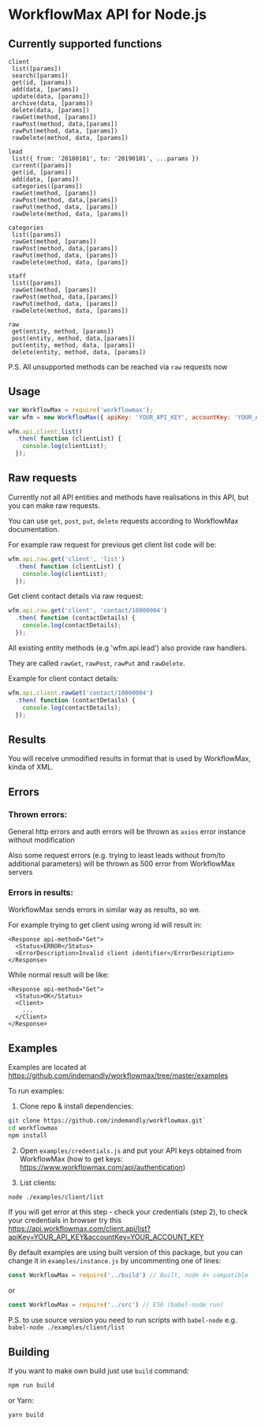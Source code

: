 # WorkflowMax API for Node.js

## Currently supported functions

```
client
 list([params])
 search([params])
 get(id, [params])
 add(data, [params])
 update(data, [params])
 archive(data, [params])
 delete(data, [params])
 rawGet(method, [params])
 rawPost(method, data,[params])
 rawPut(method, data, [params])
 rawDelete(method, data, [params])

lead
 list({ from: '20180101', to: '20190101', ...params })
 current([params])
 get(id, [params])
 add(data, [params])
 categories([params])
 rawGet(method, [params])
 rawPost(method, data,[params])
 rawPut(method, data, [params])
 rawDelete(method, data, [params])

categories
 list([params])
 rawGet(method, [params])
 rawPost(method, data,[params])
 rawPut(method, data, [params])
 rawDelete(method, data, [params])

staff
 list([params])
 rawGet(method, [params])
 rawPost(method, data,[params])
 rawPut(method, data, [params])
 rawDelete(method, data, [params])

raw
 get(entity, method, [params])
 post(entity, method, data,[params])
 put(entity, method, data, [params])
 delete(entity, method, data, [params])
```

P.S. All unsupported methods can be reached via `raw` requests now

## Usage

```js
var WorkflowMax = require('workflowmax');
var wfm = new WorkflowMax({ apiKey: 'YOUR_API_KEY', accountKey: 'YOUR_ACCOUNT_KEY'});

wfm.api.client.list()
  .then( function (clientList) {
    console.log(clientList);
  });
```

## Raw requests

Currently not all API entities and methods have realisations in this API, but you can make raw requests.

You can use `get`, `post`, `put`, `delete` requests according to WorkflowMax documentation.

For example raw request for previous get client list code will be:

```js
wfm.api.raw.get('client', 'list')
  .then( function (clientList) {
    console.log(clientList);
  });
```

Get client contact details via raw request:

```js
wfm.api.raw.get('client', 'contact/10000004')
  .then( function (contactDetails) {
    console.log(contactDetails);
  });
```

All existing entity methods (e.g 'wfm.api.lead') also provide raw handlers.

They are called `rawGet`, `rawPost`, `rawPut` and `rawDelete`.

Example for client contact details:

```js
wfm.api.client.rawGet('contact/10000004')
  .then( function (contactDetails) {
    console.log(contactDetails);
  });
```

## Results

You will receive unmodified results in format that is used by WorkflowMax, kinda of XML.

## Errors

### Thrown errors:

General http errors and auth errors will be thrown as `axios` error instance without modification

Also some request errors (e.g. trying to least leads without from/to additional parameters) will be thrown as 500 error from WorkflowMax servers

### Errors in results:

WorkflowMax sends errors in similar way as results, so we.

For example trying to get client using wrong id will result in:

```
<Response api-method="Get">
  <Status>ERROR</Status>
  <ErrorDescription>Invalid client identifier</ErrorDescription>
</Response>
```

While normal result will be like:

```
<Response api-method="Get">
  <Status>OK</Status>
  <Client>
    ...
  </Client>
</Response>
```

## Examples

Examples are located at https://github.com/indemandly/workflowmax/tree/master/examples

To run examples:

1) Clone repo & install dependencies:
```sh
git clone https://github.com/indemandly/workflowmax.git`
cd workflowmax
npm install
```

2) Open `examples/credentials.js` and put your API keys obtained from WorkflowMax (how to get keys: https://www.workflowmax.com/api/authentication)

3) List clients:
```sh
node ./examples/client/list
```

If you will get error at this step - check your credentials (step 2), to check your credentials in browser try this https://api.workflowmax.com/client.api/list?apiKey=YOUR_API_KEY&accountKey=YOUR_ACCOUNT_KEY

By default examples are using built version of this package, but you can change it in `examples/instance.js` by uncommenting one of lines:

```js
const WorkflowMax = require('../build') // Built, node 4+ compatible
```

or

```js
const WorkflowMax = require('../src') // ES6 (babel-node run)
```

P.S. to use source version you need to run scripts with `babel-node` e.g. `babel-node ./examples/client/list`

## Building

If you want to make own build just use `build` command:
```sh
npm run build
```

or Yarn:

```
yarn build
```
